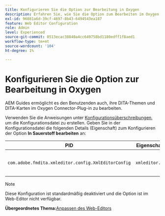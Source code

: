 ```yaml
---
title: Konfigurieren Sie die Option zur Bearbeitung in Oxygen
description: Erfahren Sie, wie Sie die Option zum Bearbeiten im Oxygen Connector-Plug-in konfigurieren.
exl-id: 96081a6d-39cf-4697-8b43-6494543ea187
feature: Web Editor Configuration
role: Admin
level: Experienced
source-git-commit: 0513ecac38840a4cc649758bd1180edff1f8aed1
workflow-type: tm+mt
source-wordcount: '104'
ht-degree: 1%

---
```


# Konfigurieren Sie die Option zur Bearbeitung in Oxygen

AEM Guides ermöglicht es den Benutzenden auch, ihre DITA-Themen und DITA-Karten im Oxygen Connector-Plug-in zu bearbeiten.

Verwenden Sie die Anweisungen unter [Konfigurationsüberschreibungen](download-install-additional-config-override.md#), um die Konfigurationsdatei zu erstellen. Geben Sie in der Konfigurationsdatei die folgenden Details (Eigenschaft) zum Konfigurieren der Option **In Sauerstoff bearbeiten** an:



| PID | Eigenschaftsschlüssel | Eigenschaftswert |
|---|------------|--------------|
| `com.adobe.fmdita.xmleditor.config.XmlEditorConfig` | `xmleditor.editinoxygen` | Boolescher Wert \(true/false\). **Standardwert**: false |

>[!NOTE]
>
> Diese Konfiguration ist standardmäßig deaktiviert und die Option ist im Web-Editor nicht verfügbar.

**Übergeordnetes Thema:**&#x200B;[&#x200B; Anpassen des Web-Editors](conf-web-editor.md)
